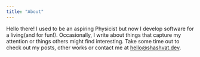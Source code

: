 ```yaml
---
title: "About"
---
```


Hello there! I used to be an aspiring Physicist but now I
develop software for a living(and for fun!). Occasionally, I
write about things that capture my attention or things
others might find interesting. Take some time out to check out my posts,
other works or contact me at hello@shashvat.dev.
